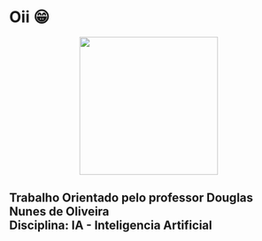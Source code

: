 # Oii :grin:
<p align="center">
  <img src="https://images.vexels.com/media/users/3/210592/isolated/preview/95bb2152c21b8f1b31c264eb2aa982ed-bem-vindo-letras-cursivas.png" width="250px" height="250px" />
</p>

<h2> Trabalho Orientado pelo professor Douglas Nunes de Oliveira </br>
Disciplina: IA - Inteligencia Artificial </h2>